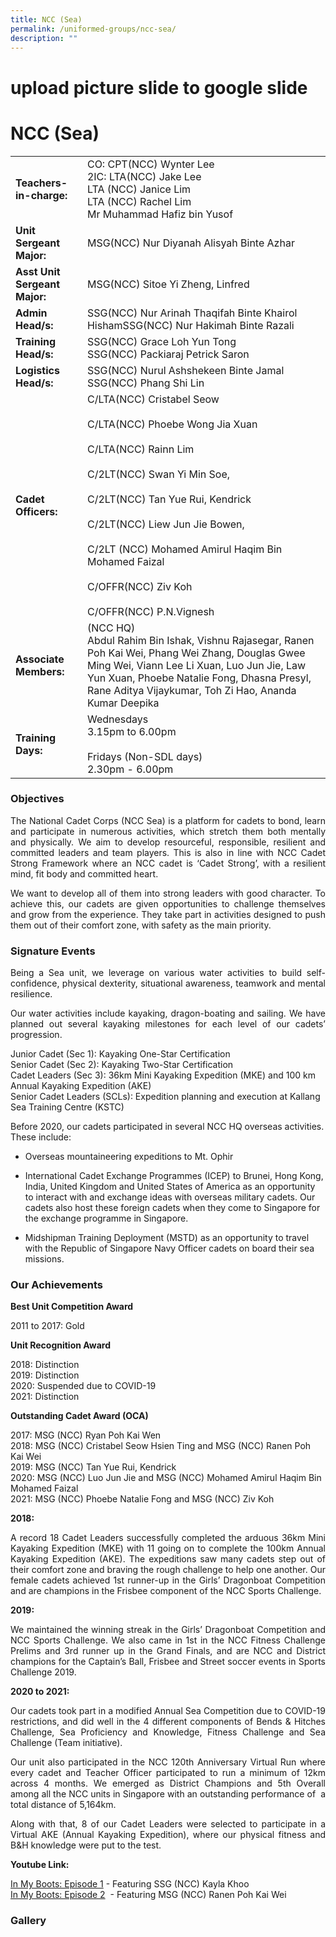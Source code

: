```yaml
---
title: NCC (Sea)
permalink: /uniformed-groups/ncc-sea/
description: ""
---
```

# upload picture slide to google slide

# NCC (Sea)

|                      |                     |
|-------------------|--------------------|
| **Teachers-in-charge:**       | CO: CPT(NCC) Wynter Lee <br>2IC: LTA(NCC) Jake Lee<br>LTA (NCC) Janice Lim<br>LTA (NCC) Rachel Lim<br>Mr Muhammad Hafiz bin Yusof                                                                                                                                                                                                                       |
| **Unit Sergeant Major:**      | MSG(NCC) Nur Diyanah Alisyah Binte Azhar                                                                                                                                                                                                                                                                                           |
| **Asst Unit Sergeant Major:** | MSG(NCC) Sitoe Yi Zheng, Linfred                                                                                                                                                                                                                                                                                                   |
| **Admin Head/s:**             | SSG(NCC) Nur Arinah Thaqifah Binte Khairol HishamSSG(NCC) Nur Hakimah Binte Razali                                                                                                                                                                                                                                                 |
| **Training Head/s:**          | SSG(NCC) Grace Loh Yun Tong<br>SSG(NCC) Packiaraj Petrick Saron                                                                                                                                                                                                                                                                    |
| **Logistics Head/s:**         | SSG(NCC) Nurul Ashshekeen Binte Jamal<br>SSG(NCC) Phang Shi Lin                                                                                                                                                                                                                                                                    |
| **Cadet Officers:**           | C/LTA(NCC) Cristabel Seow<br><br>C/LTA(NCC) Phoebe Wong Jia Xuan<br><br>C/LTA(NCC) Rainn Lim<br><br>C/2LT(NCC) Swan Yi Min Soe,<br><br>C/2LT(NCC) Tan Yue Rui, Kendrick<br><br>C/2LT(NCC) Liew Jun Jie Bowen,<br><br>C/2LT (NCC) Mohamed Amirul Haqim Bin Mohamed Faizal<br><br>C/OFFR(NCC) Ziv Koh<br><br>C/OFFR(NCC) P.N.Vignesh |
| **Associate Members:**        | (NCC HQ)<br>Abdul Rahim Bin Ishak, Vishnu Rajasegar, Ranen Poh Kai Wei, Phang Wei Zhang, Douglas Gwee Ming Wei, Viann Lee Li Xuan, Luo Jun Jie, Law Yun Xuan, Phoebe Natalie Fong, Dhasna Presyl, Rane Aditya Vijaykumar, Toh Zi Hao, Ananda Kumar Deepika                                                                         |
| **Training Days:**            | Wednesdays<br>3.15pm to 6.00pm<br><br>Fridays (Non-SDL days)<br>2.30pm - 6.00pm                                                |

### Objectives

<p style="text-align: justify;">The National Cadet Corps (NCC Sea) is a platform for cadets to bond, learn and participate in numerous activities, which stretch them both mentally and physically. We aim to develop resourceful, responsible, resilient and committed leaders and team players. This is also in line with NCC Cadet Strong Framework where an NCC cadet is ‘Cadet Strong’, with a resilient mind, fit body and committed heart. </p>


<p style="text-align: justify;">We want to develop all of them into strong leaders with good character. To achieve this, our cadets are given opportunities to challenge themselves and grow from the experience. They take part in activities designed to push them out of their comfort zone, with safety as the main priority.</p>


### Signature Events

<p style="text-align: justify;">Being a Sea unit, we leverage on various water activities to build self-confidence, physical dexterity, situational awareness, teamwork and mental resilience.</p>

<p style="text-align: justify;">Our water activities include kayaking, dragon-boating and sailing. We have planned out several kayaking milestones for each level of our cadets’ progression. </p>

  

Junior Cadet (Sec 1): Kayaking One-Star Certification   
Senior Cadet (Sec 2): Kayaking Two-Star Certification    
Cadet Leaders (Sec 3): 36km Mini Kayaking Expedition (MKE) and 100 km Annual Kayaking Expedition (AKE)   
Senior Cadet Leaders (SCLs): Expedition planning and execution at Kallang Sea Training Centre (KSTC)

Before 2020, our cadets participated in several NCC HQ overseas activities. These include:

*   Overseas mountaineering expeditions to Mt. Ophir
    
*   International Cadet Exchange Programmes (ICEP) to Brunei, Hong Kong, India, United Kingdom and United States of America as an opportunity to interact with and exchange ideas with overseas military cadets. Our cadets also host these foreign cadets when they come to Singapore for the exchange programme in Singapore.
    
*   Midshipman Training Deployment (MSTD) as an opportunity to travel with the Republic of Singapore Navy Officer cadets on board their sea missions.
    

  

### Our Achievements

**Best Unit Competition Award**

2011 to 2017: Gold

**Unit Recognition Award**

2018: Distinction   
2019: Distinction   
2020: Suspended due to COVID-19   
2021: Distinction


**Outstanding Cadet Award (OCA)**

2017: MSG (NCC) Ryan Poh Kai Wen   
2018: MSG (NCC) Cristabel Seow Hsien Ting and MSG (NCC) Ranen Poh Kai Wei   
2019: MSG (NCC) Tan Yue Rui, Kendrick    
2020: MSG (NCC) Luo Jun Jie and MSG (NCC) Mohamed Amirul Haqim Bin Mohamed Faizal    
2021: MSG (NCC) Phoebe Natalie Fong and MSG (NCC) Ziv Koh

  

**2018:**

<p style="text-align: justify;">A record 18 Cadet Leaders successfully completed the arduous 36km Mini Kayaking Expedition (MKE) with 11 going on to complete the 100km Annual Kayaking Expedition (AKE). The expeditions saw many cadets step out of their comfort zone and braving the rough challenge to help one another. Our female cadets achieved 1st runner-up in the Girls’ Dragonboat Competition and are champions in the Frisbee component of the NCC Sports Challenge. </p>

  

**2019:**

<p style="text-align: justify;">We maintained the winning streak in the Girls’ Dragonboat Competition and NCC Sports Challenge. We also came in 1st in the NCC Fitness Challenge Prelims and 3rd runner up in the Grand Finals, and are NCC and District champions for the Captain’s Ball, Frisbee and Street soccer events in Sports Challenge 2019. </p>

  

**2020 to 2021:**

<p style="text-align: justify;">Our cadets took part in a modified Annual Sea Competition due to COVID-19 restrictions, and did well in the 4 different components of Bends & Hitches Challenge, Sea Proficiency and Knowledge, Fitness Challenge and Sea Challenge (Team initiative). </p>

<p style="text-align: justify;">Our unit also participated in the NCC 120th Anniversary Virtual Run where every cadet and Teacher Officer participated to run a minimum of 12km across 4 months. We emerged as District Champions and 5th Overall among all the NCC units in Singapore with an outstanding performance of  a total distance of 5,164km. </p>


<p style="text-align: justify;">Along with that, 8 of our Cadet Leaders were selected to participate in a Virtual AKE (Annual Kayaking Expedition), where our physical fitness and B&H knowledge were put to the test.</p>

  

**Youtube Link:**

<a href="https://www.youtube.com/watch?v=bALFpyxgCE0" target="_blank">In My Boots: Episode 1</a> \- Featuring SSG (NCC) Kayla Khoo   
<a href="https://www.youtube.com/watch?v=u7x9qvgIrtE&t=7s" target="_blank">In My Boots: Episode 2</a>
 \- Featuring MSG (NCC) Ranen Poh Kai Wei

 
### Gallery